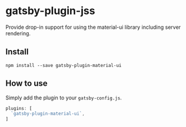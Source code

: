 # gatsby-plugin-jss

Provide drop-in support for using the material-ui library including server rendering.

## Install

`npm install --save gatsby-plugin-material-ui`

## How to use

Simply add the plugin to your `gatsby-config.js`.

```javascript
plugins: [
  `gatsby-plugin-material-ui`,
]
```
